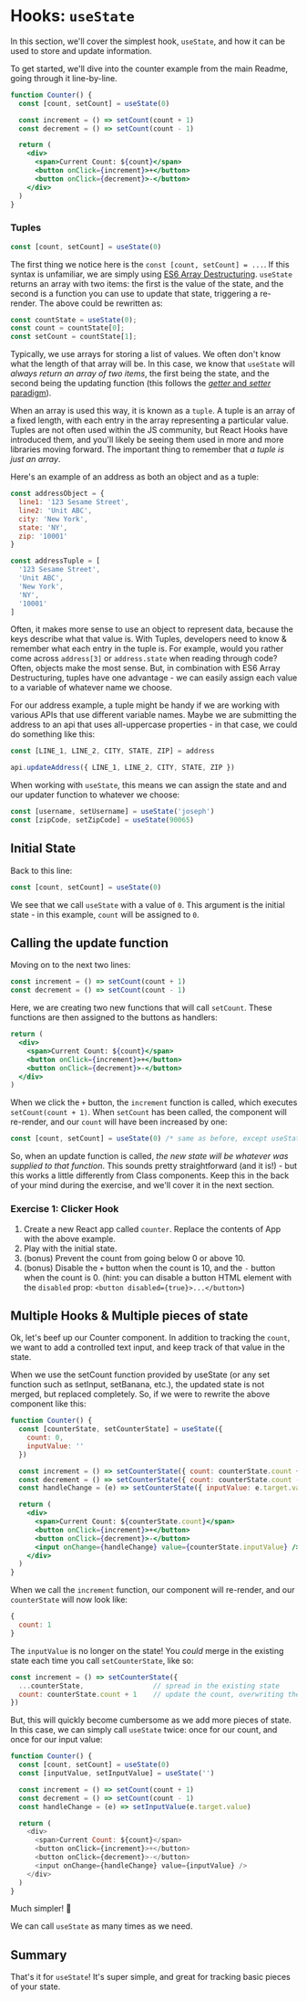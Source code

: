 # Hooks: `useState`

In this section, we'll cover the simplest hook, `useState`, and how it can be used to store and update information.

To get started, we'll dive into the counter example from the main Readme, going through it line-by-line.

```jsx
function Counter() {
  const [count, setCount] = useState(0)

  const increment = () => setCount(count + 1)
  const decrement = () => setCount(count - 1)

  return (
    <div>
      <span>Current Count: ${count}</span>
      <button onClick={increment}>+</button>
      <button onClick={decrement}>-</button>
    </div>
  )
}
```

### Tuples

```javascript
const [count, setCount] = useState(0)
```

The first thing we notice here is the `const [count, setCount] = ...`. If this syntax is unfamiliar, we are simply using [ES6 Array Destructuring](https://developer.mozilla.org/en-US/docs/Web/JavaScript/Reference/Operators/Destructuring_assignment). `useState` returns an array with two items: the first is the value of the state, and the second is a function you can use to update that state, triggering a re-render. The above could be rewritten as:

```javascript
const countState = useState(0);
const count = countState[0];
const setCount = countState[1];
```

Typically, we use arrays for storing a list of values. We often don't know what the length of that array will be. In this case, we know that `useState` will *always return an array of two items*, the first being the state, and the second being the updating function (this follows the [_getter_ and _setter_ paradigm](https://en.wikipedia.org/wiki/Mutator_method#JavaScript)).

When an array is used this way, it is known as a `tuple`. A tuple is an array of a fixed length, with each entry in the array representing a particular value. Tuples are not often used within the JS community, but React Hooks have introduced them, and you'll likely be seeing them used in more and more libraries moving forward. The important thing to remember that _a tuple is just an array_. 

Here's an example of an address as both an object and as a tuple:

```javascript
const addressObject = {
  line1: '123 Sesame Street',
  line2: 'Unit ABC',
  city: 'New York',
  state: 'NY',
  zip: '10001'
}

const addressTuple = [
  '123 Sesame Street',
  'Unit ABC',
  'New York',
  'NY',
  '10001'
]
```

Often, it makes more sense to use an object to represent data, because the keys describe what that value is. With Tuples, developers need to know & remember what each entry in the tuple is. For example, would you rather come across `address[3]` or `address.state` when reading through code? Often, objects make the most sense. But, in combination with ES6 Array Destructuring, tuples have one advantage - we can easily assign each value to a variable of whatever name we choose.

For our address example, a tuple might be handy if we are working with various APIs that use different variable names. Maybe we are submitting the address to an api that uses all-uppercase properties - in that case, we could do something like this:

```js
const [LINE_1, LINE_2, CITY, STATE, ZIP] = address

api.updateAddress({ LINE_1, LINE_2, CITY, STATE, ZIP })
```


When working with `useState`, this means we can assign the state and and our updater function to whatever we choose:

```js
const [username, setUsername] = useState('joseph')
const [zipCode, setZipCode] = useState(90065)
```

## Initial State

Back to this line:

```js
const [count, setCount] = useState(0)
```

We see that we call `useState` with a value of `0`. This argument is the initial state - in this example, `count` will be assigned to `0`.

## Calling the update function

Moving on to the next two lines:

```js
const increment = () => setCount(count + 1)
const decrement = () => setCount(count - 1)
```

Here, we are creating two new functions that will call `setCount`. These functions are then assigned to the buttons as handlers:

```jsx
return (
  <div>
    <span>Current Count: ${count}</span>
    <button onClick={increment}>+</button>
    <button onClick={decrement}>-</button>
  </div>
)
```

When we click the `+` button, the `increment` function is called, which executes `setCount(count + 1)`. When `setCount` has been called, the component will re-render, and our `count` will have been increased by one:

```js
const [count, setCount] = useState(0) /* same as before, except useState will return an updated count */
```

So, when an update function is called, *the new state will be whatever was supplied to that function*. This sounds pretty straightforward (and it is!) - but this works a little differently from Class components. Keep this in the back of your mind during the exercise, and we'll cover it in the next section.

### Exercise 1: Clicker Hook

1. Create a new React app called `counter`. Replace the contents of App with the above example. 
2. Play with the initial state. 
3. (bonus) Prevent the count from going below 0 or above 10.
4. (bonus) Disable the `+` button when the count is 10, and the `-` button when the count is 0. (hint: you can disable a button HTML element with the `disabled` prop: `<button disabled={true}>...</button>`)

## Multiple Hooks & Multiple pieces of state 

Ok, let's beef up our Counter component. In addition to tracking the `count`, we want to add a controlled text input, and keep track of that value in the state.

When we use the setCount function provided by useState (or any set function such as setInput, setBanana, etc.), the updated state is not merged, but replaced completely. So, if we were to rewrite the above component like this:

```jsx
function Counter() {
  const [counterState, setCounterState] = useState({
    count: 0,
    inputValue: ''
  })

  const increment = () => setCounterState({ count: counterState.count + 1 })
  const decrement = () => setCounterState({ count: counterState.count - 1 })
  const handleChange = (e) => setCounterState({ inputValue: e.target.value })

  return (
    <div>
      <span>Current Count: ${counterState.count}</span>
      <button onClick={increment}>+</button>
      <button onClick={decrement}>-</button>
      <input onChange={handleChange} value={counterState.inputValue} />
    </div>
  )
}
```

When we call the `increment` function, our component will re-render, and our `counterState` will now look like:


```js
{
  count: 1
}
```

The `inputValue` is no longer on the state! You *could* merge in the existing state each time you call `setCounterState`, like so:

```js
const increment = () => setCounterState({
  ...counterState,                 // spread in the existing state
  count: counterState.count + 1    // update the count, overwriting the existing count
})
```

But, this will quickly become cumbersome as we add more pieces of state. In this case, we can simply call `useState` twice: once for our count, and once for our input value:

```js
function Counter() {
  const [count, setCount] = useState(0)
  const [inputValue, setInputValue] = useState('')

  const increment = () => setCount(count + 1)
  const decrement = () => setCount(count - 1)
  const handleChange = (e) => setInputValue(e.target.value)

  return (
    <div>
      <span>Current Count: ${count}</span>
      <button onClick={increment}>+</button>
      <button onClick={decrement}>-</button>
      <input onChange={handleChange} value={inputValue} />
    </div>
  )
}
```

Much simpler! 👏

We can call `useState` as many times as we need.

## Summary

That's it for `useState`! It's super simple, and great for tracking basic pieces of your state. 
